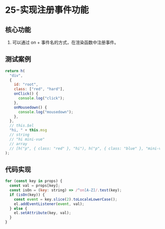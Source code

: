 # 25-实现注册事件功能

## 核心功能

1. 可以通过 on + 事件名的方式，在渲染函数中注册事件。

## 测试案例

```javascript
return h(
  "div",
  {
    id: "root",
    class: ["red", "hard"],
    onClick() {
      console.log("click");
    },
    onMousedown() {
      console.log("mousedown");
    },
  },
  // this.$el
  "hi, " + this.msg
  // string
  // "hi mini-vue"
  // array
  // [h("p", { class: "red" }, "hi"), h("p", { class: "blue" }, "mini-vue")]
);
```

## 代码实现

```javascript
for (const key in props) {
  const val = props[key];
  const isOn = (key: string) => /^on[A-Z]/.test(key);
  if (isOn(key)) {
    const event = key.slice(2).toLocaleLowerCase();
    el.addEventListener(event, val);
  } else {
    el.setAttribute(key, val);
  }
}
```
